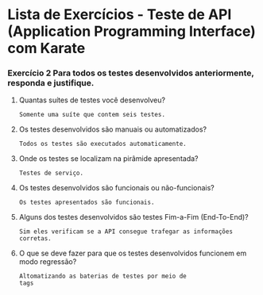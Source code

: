 # Lista de Exercícios - Teste de API (Application Programming Interface) com Karate

### **Exercício 2** Para todos os testes desenvolvidos anteriormente, responda e justifique.
1. Quantas suítes de testes você desenvolveu?

   <code>Somente uma suíte que contem seis testes.</code>

2. Os testes desenvolvidos são manuais ou automatizados?

    <code>Todos os testes são executados automaticamente.</code>
   
3. Onde os testes se localizam na pirâmide apresentada?

    <code>Testes de serviço.</code>
   

4. Os testes desenvolvidos são funcionais ou não-funcionais?

   
   <code>Os testes apresentados são funcionais.</code>

5. Alguns dos testes desenvolvidos são testes Fim-a-Fim (End-To-End)?

   
   <code>Sim eles verificam se a API consegue trafegar as informações corretas.</code>

6. O que se deve fazer para que os testes desenvolvidos funcionem em modo regressão?

   
   <code>Altomatizando as baterias de testes por meio de tags</code>